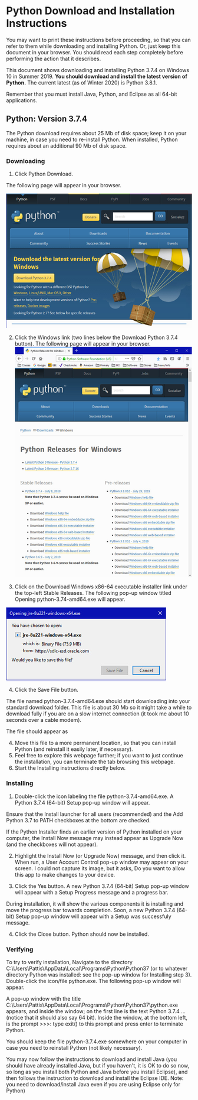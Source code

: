 # Python Download and Installation Instructions
You may want to print these instructions before proceeding, so that you can refer to them while downloading and installing Python. Or, just keep this document in your browser. You should read each step completely before performing the action that it describes.

This document shows downloading and installing Python 3.7.4 on Windows 10 in Summer 2019. **You should download and install the latest version of Python.** The current latest (as of Winter 2020) is Python 3.8.1.

Remember that you must install Java, Python, and Eclipse as all 64-bit applications.

## Python: Version 3.7.4
The Python download requires about 25 Mb of disk space; keep it on your machine, in case you need to re-install Python. When installed, Python requires about an additional 90 Mb of disk space.

### Downloading
1. Click Python Download.

  The following page will appear in your browser.

![Image of Python Download Page](https://github.com/nflorez228/Python-for-AI/blob/master/Chapter%201/Images/pythondownloadpage.jpg)

2. Click the Windows link (two lines below the Download Python 3.7.4 button). The following page will appear in your browser.
![Image of Python Windows Download Page](https://github.com/nflorez228/Python-for-AI/blob/master/Chapter%201/Images/pythondownloadwindowspage.jpg)

3. Click on the Download Windows x86-64 executable installer link under the top-left Stable Releases.
  The following pop-up window titled Opening python-3.74-amd64.exe will appear.

![Image of Python Save File](https://github.com/nflorez228/Python-for-AI/blob/master/Chapter%201/Images/savefile.jpg
)

4. Click the Save File button.

  The file named python-3.7.4-amd64.exe should start downloading into your standard download folder. This file is about 30 Mb so it might take a while to download fully if you are on a slow internet connection (it took me about 10 seconds over a cable modem).

  The file should appear as



4. Move this file to a more permanent location, so that you can install Python (and reinstall it easily later, if necessary).
5. Feel free to explore this webpage further; if you want to just continue the installation, you can terminate the tab browsing this webpage.
6. Start the Installing instructions directly below.

### Installing
1. Double-click the icon labeling the file python-3.7.4-amd64.exe.
  A Python 3.7.4 (64-bit) Setup pop-up window will appear.



  Ensure that the Install launcher for all users (recommended) and the Add Python 3.7 to PATH checkboxes at the bottom are checked.

  If the Python Installer finds an earlier version of Python installed on your computer, the Install Now message may instead appear as Upgrade Now (and the checkboxes will not appear).

2. Highlight the Install Now (or Upgrade Now) message, and then click it.
  When run, a User Account Control pop-up window may appear on your screen. I could not capture its image, but it asks, Do you want to allow this app to make changes to your device.

3. Click the Yes button.
  A new Python 3.7.4 (64-bit) Setup pop-up window will appear with a Setup Progress message and a progress bar.



  During installation, it will show the various components it is installing and move the progress bar towards completion. Soon, a new Python 3.7.4 (64-bit) Setup pop-up window will appear with a Setup was successfuly message.



4. Click the Close button.
Python should now be installed.

### Verifying
To try to verify installation,
Navigate to the directory C:\Users\Pattis\AppData\Local\Programs\Python\Python37 (or to whatever directory Python was installed: see the pop-up window for Installing step 3).
Double-click the icon/file python.exe.
The following pop-up window will appear.



A pop-up window with the title C:\Users\Pattis\AppData\Local\Programs\Python\Python37\python.exe appears, and inside the window; on the first line is the text Python 3.7.4 ... (notice that it should also say 64 bit). Inside the window, at the bottom left, is the prompt >>>: type exit() to this prompt and press enter to terminate Python.

You should keep the file python-3.7.4.exe somewhere on your computer in case you need to reinstall Python (not likely necessary).

You may now follow the instructions to download and install Java (you should have already installed Java, but if you haven't, it is OK to do so now, so long as you install both Python and Java before you install Eclipse), and then follows the instruction to download and install the Eclipse IDE. Note: you need to download/install Java even if you are using Eclipse only for Python)

